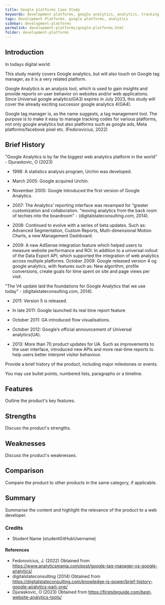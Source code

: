 ```yaml
---
title: Google platforms Case Study
keywords: development platforms, google analytics, analytics, tracking, google tag manager
tags: Development Platforms, google platforms, analytics
sidebar: development-platforms
permalink: development-platforms/google-platforms.html
folder: development-platforms
---
```


## Introduction

In todays digital world

This study mainly covers Google analytics, but will also touch on Google tag manager, as it is a very related platform.

Google Analytics is an analysis tool, which is used to gain insights and provide reports on user behavior on websites and/or web applications. Since Universal google analytics(GA3) expires in July 2023, this study will cover the already exciting successor google analytics 4(GA4).

Google tag manager is, as the name suggests, a tag management tool. The purpose is to make it easy to manage tracking codes for various platforms, not only google analytics but also platforms such as google ads, Meta platforms/facebook pixel etc. (Fedorovicius, 2022)

## Brief History

"Google Analytics is by far the biggest web analytics platform in the world" - Djuraskovic, O (2023)

- 1998: A statistics analysis program, Urchin was developed.
- March 2005: Google acquired Urchin.

- November 2005: Google Introduced the first version of Google Analytics.

- 2007: The Analytics’ reporting interface was revamped for “greater customization and collaboration. "moving analytics from the back room of techies into the boardroom" - (digitalstateconsulting.com, 2014).

- 2008: Continued to evolve with a series of beta updates. Such as: Advanced Segmentation, Custom Reports, Multi-dimensional Motion Charts, a new Management Dashboard.

- 2009: A new AdSense integration feature which helped users to measure website performance and ROI. In addition to a universal rollout of the Data Export API, which supported the integration of web analytics across multiple platforms.
  October 2009: Google released version 4 og google analytics, with features such as: New algorithm, profile conversions, create goals for time spent on site and page views per visit.

"The V4 update laid the foundations for Google Analytics that we use today" - (digitalstateconsulting.com, 2014).

- 2011: Version 5 is released.
- In late 2011: Google launched its real time report feature
- October 2011: GA introduced flow visualisations.
- October 2012: Google’s official announcement of Universal analytics(UA).

- 2013: More than 70 product updates for UA. Such as improvements to the user interface, introduced new APIs and more real-time reports to help users better interpret visitor behaviour.

Provide a brief history of the product, including major milestones or events.

You may use bullet points, numbered lists, paragraphs or a timeline.

## Features

Outline the product's key features.

## Strengths

Discuss the product's strengths.

## Weaknesses

Discuss the product's weaknesses.

## Comparison

Compare the product to other products in the same category, if applicable.

## Summary

Summarise the content and highlight the relevance of the product to a web developer.

### Credits

- Student Name (studentGitHubUsername)

#### References

- Fedorovicius, J. (2022) Obtained from https://www.analyticsmania.com/post/google-tag-manager-vs-google-analytics/
- digitalstateconsulting (2014) Obtained from https://digitalstateconsulting.com/knowledge-is-power/brief-history-google-analytics-part-one/
- Djuraskovic, O (2023) Obtained from https://firstsiteguide.com/best-website-analytics-tools/
